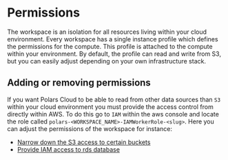 # Permissions

The workspace is an isolation for all resources living within your cloud environment. Every workspace has a single instance profile which defines the permissions for the compute. 
This profile is attached to the compute within your environment. By default, the profile can read and write from S3, but you can easily adjust depending on your own infrastructure stack.

## Adding or removing permissions  

If you want Polars Cloud to be able to read from other data sources than `S3` within your cloud environment you must provide the access control from directly within AWS. 
To do this go to `IAM` within the aws console and locate the role called `polars-<WORKSPACE_NAME>-IAMWorkerRole-<slug>`. Here you can adjust the permissions of the workspace for instance:

 - [Narrow down the S3 access to certain buckets](https://docs.aws.amazon.com/IAM/latest/UserGuide/reference_policies_examples_s3_deny-except-bucket.html)
 - [Provide IAM access to rds database](https://docs.aws.amazon.com/AmazonRDS/latest/UserGuide/UsingWithRDS.IAMDBAuth.IAMPolicy.html)


